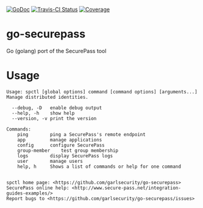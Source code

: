 [![GoDoc](https://godoc.org/github.com/garlsecurity/go-securepass?status.svg)](https://godoc.org/github.com/garlsecurity/go-securepass)
[![Travis-CI 
Status](https://api.travis-ci.org/garlsecurity/go-securepass.png?branch=master)](http://travis-ci.org/#!/garlsecurity/go-securepass)
[![Coverage](http://gocover.io/_badge/github.com/garlsecurity/go-securepass/securepass?0)](http://gocover.io/github.com/garlsecurity/go-securepass/securepass)

# go-securepass

Go (golang) port of the SecurePass tool

# Usage
```console
Usage: spctl [global options] command [command options] [arguments...]
Manage distributed identities.
  
  --debug, -D	enable debug output
  --help, -h	show help
  --version, -v	print the version
  
Commands:
    ping		ping a SecurePass's remote endpoint
    app			manage applications
    config		configure SecurePass
    group-member	test group membership
    logs		display SecurePass logs
    user		manage users
    help, h		Shows a list of commands or help for one command
    

spctl home page: <https://github.com/garlsecurity/go-securepass>
SecurePass online help: <http://www.secure-pass.net/integration-guides-examples/>
Report bugs to <https://github.com/garlsecurity/go-securepass/issues>
```

